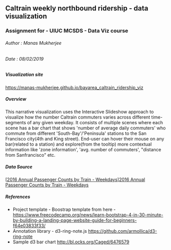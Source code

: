 ## Caltrain weekly northbound ridership - data visualization
### Assignment for - UIUC MCSDS - Data Viz course
###### Author : Manas Mukherjee
###### Date : 08/02/2019

##### Visualization site 
https://manas-mukherjee.github.io/bayarea_caltrain_ridership_viz

##### Overview 
This narrative visualization uses the Interactive Slideshow approach to visualize how the number Caltrain commuters varies across different time-segments of any given weekday. It consists of multiple scenes where each scene has a bar chart that shows 'number of average daily commuters' who commute from different 'South-Bay'/'Peninsula' stations to the San Francisco city(4th and King street). End-user can hover their mouse on any bar(related to a station) and explore(from the tooltip) more contextual information like 'zone information', 'avg. number of commuters', "distance from Sanfrancisco" etc.

##### Data Source 

[[2016 Annual Passenger Counts by Train - Weekdays]][2016 Annual Passenger Counts by Train - Weekdays]


##### References
 - Project template - Boostrap template from here - https://www.freecodecamp.org/news/learn-bootstrap-4-in-30-minute-by-building-a-landing-page-website-guide-for-beginners-f64e03833f33/
 - Annotation library - d3-ring-note.js 
 https://github.com/armollica/d3-ring-note
 - Sample d3 bar chart
 http://bl.ocks.org/Caged/6476579



[2016 Annual Passenger Counts by Train - Weekdays]: http://www.caltrain.com/Assets/_Marketing/caltrain/xls/2016/2016+Annual+Passenger+Counts+by+Train+$!e2$!80$!93+Weekdays.xls "2016 Annual Passenger Counts by Train - Weekdays"